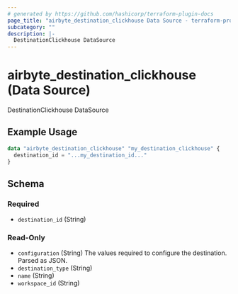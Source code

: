 ```yaml
---
# generated by https://github.com/hashicorp/terraform-plugin-docs
page_title: "airbyte_destination_clickhouse Data Source - terraform-provider-airbyte"
subcategory: ""
description: |-
  DestinationClickhouse DataSource
---
```


# airbyte_destination_clickhouse (Data Source)

DestinationClickhouse DataSource

## Example Usage

```terraform
data "airbyte_destination_clickhouse" "my_destination_clickhouse" {
  destination_id = "...my_destination_id..."
}
```

<!-- schema generated by tfplugindocs -->
## Schema

### Required

- `destination_id` (String)

### Read-Only

- `configuration` (String) The values required to configure the destination. Parsed as JSON.
- `destination_type` (String)
- `name` (String)
- `workspace_id` (String)
